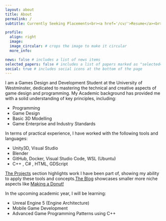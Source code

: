 ```yaml
---
layout: about
title: About
permalink: /
subtitle: Currently Seeking Placements<br><a href='/cv/'>Resume</a><br>             

profile:
  align: right
  image: 
  image_circular: # crops the image to make it circular
  more_info:

news: false # includes a list of news items
selected_papers: false # includes a list of papers marked as "selected={true}"
social: true # includes social icons at the bottom of the page
---
```


I am a Games Design and Development Student at the University of Westminster, dedicated to mastering the technical and creative aspects of game design and programming. My Academic background has provided me with a solid understanding of key principles, 
including:
* Programming
* Game Design
* Basic 3D Modelling
* Game Enterprise and Industry Standards

In terms of practical experience, I have worked with the following tools and languages:
* Unity3D, Visual Studio
* Blender
* GitHub, Docker, Visual Studio Code, WSL (Ubuntu)
* C++ , C# , HTML, GDScript

<a href='/projects/'>The Projects</a> section highlights work I have been part of, showing my ability to apply these tools and concepts.<a href='/blog/'>The Blog</a> showcases smaller more niche aspects like <a href='/blog/2023/Making-A-Donut/'>Making a Donut!</a>

In the upcoming academic year, I will be learning:
* Unreal Engine 5 (Engine Architecture)
* Mobile Game Development
* Advanced Game Programming Patterns using C++ 